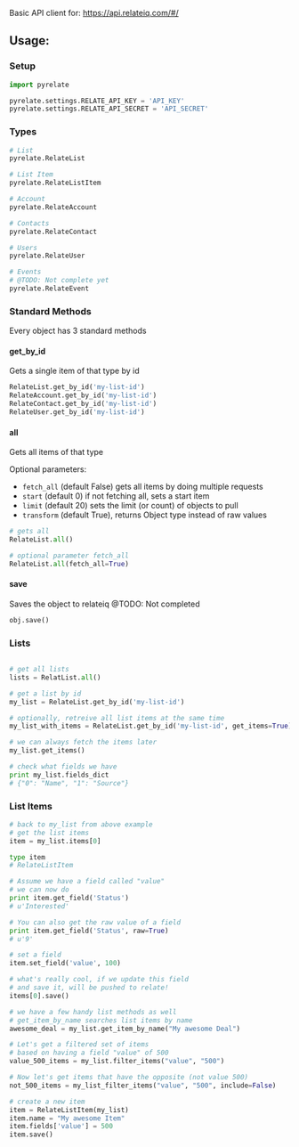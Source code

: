 Basic API client for: https://api.relateiq.com/#/

## Usage:

### Setup
```python
import pyrelate

pyrelate.settings.RELATE_API_KEY = 'API_KEY'
pyrelate.settings.RELATE_API_SECRET = 'API_SECRET'
```

### Types
```python
# List
pyrelate.RelateList

# List Item
pyrelate.RelateListItem

# Account
pyrelate.RelateAccount

# Contacts
pyrelate.RelateContact

# Users
pyrelate.RelateUser

# Events
# @TODO: Not complete yet
pyrelate.RelateEvent
```

### Standard Methods

Every object has 3 standard methods

#### get_by_id

Gets a single item of that type by id

```python
RelateList.get_by_id('my-list-id')
RelateAccount.get_by_id('my-list-id')
RelateContact.get_by_id('my-list-id')
RelateUser.get_by_id('my-list-id')
```

#### all

Gets all items of that type

Optional parameters:
- `fetch_all` (default False) gets all items by doing multiple requests
- `start` (default 0) if not fetching all, sets a start item
- `limit` (default 20) sets the limit (or count) of objects to pull
- `transform` (default True), returns Object type instead of raw values

```python
# gets all
RelateList.all()

# optional parameter fetch_all
RelateList.all(fetch_all=True)
```

#### save

Saves the object to relateiq
@TODO: Not completed

```python
obj.save()
```


### Lists
```python

# get all lists
lists = RelatList.all()

# get a list by id
my_list = RelateList.get_by_id('my-list-id')

# optionally, retreive all list items at the same time
my_list_with_items = RelateList.get_by_id('my-list-id', get_items=True)

# we can always fetch the items later
my_list.get_items()

# check what fields we have
print my_list.fields_dict
# {"0": "Name", "1": "Source"}
```

### List Items
```python
# back to my_list from above example
# get the list items
item = my_list.items[0]

type item
# RelateListItem

# Assume we have a field called "value"
# we can now do
print item.get_field('Status')
# u'Interested'

# You can also get the raw value of a field
print item.get_field('Status', raw=True)
# u'9'

# set a field
item.set_field('value', 100)

# what's really cool, if we update this field
# and save it, will be pushed to relate!
items[0].save()

# we have a few handy list methods as well
# get_item_by_name searches list items by name 
awesome_deal = my_list.get_item_by_name("My awesome Deal")

# Let's get a filtered set of items
# based on having a field "value" of 500
value_500_items = my_list.filter_items("value", "500")

# Now let's get items that have the opposite (not value 500)
not_500_items = my_list_filter_items("value", "500", include=False)

# create a new item
item = RelateListItem(my_list)
item.name = "My awesome Item"
item.fields['value'] = 500
item.save()
```
